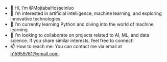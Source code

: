 - 👋 Hi, I’m @MojtabaHosseinluo
- 👀 I’m interested in artificial intelligence, machine learning, and exploring innovative technologies.
- 🌱 I’m currently learning Python and diving into the world of machine learning.
- 💞️ I’m looking to collaborate on projects related to AI, ML, and data science. If you share similar interests, feel free to connect!
- 📫 How to reach me: You can contact me via email at h15959761@gmail.com.

<!---
MojtabaHosseinluo/MojtabaHosseinluo is a ✨ special ✨ repository because its `README.md` (this file) appears on your GitHub profile.
You can click the Preview link to take a look at your changes.
--->
